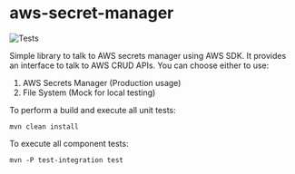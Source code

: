 # aws-secret-manager
![Tests](https://github.com/anarwal/aws-secret-manager/workflows/.github/workflows/ci.yml/badge.svg)

Simple library to talk to AWS secrets manager using AWS SDK. It provides an interface to talk to AWS CRUD APIs. 
You can choose either to use:
 1. AWS Secrets Manager (Production usage)
 2. File System (Mock for local testing)

To perform a build and execute all unit tests:
```
mvn clean install
```

To execute all component tests:
```
mvn -P test-integration test
```
